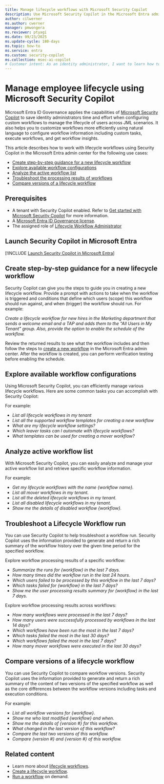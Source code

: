 ```yaml
---
title: Manage lifecycle workflows with Microsoft Security Copilot 
description: Use Microsoft Security Copilot in the Microsoft Entra admin center to create lifecycle workflows for Joiner, Mover, and Leaver scenarios. Execute workflows on-demand and use workflow insights to monitor execution and troubleshoot as needed.
author: cilwerner
ms.author: cwerner
manager: pmwongera
ms.reviewer: ptyagi
ms.date: 09/23/2025
ms.update-cycle: 180-days
ms.topic: how-to
ms.service: entra
ms.custom: security-copilot
ms.collection: msec-ai-copilot
# Customer intent: As an identity administrator, I want to learn how to use Microsoft Security Copilot for lifecycle workflows so I can manage employee lifecycle efficiently.
---
```


# Manage employee lifecycle using Microsoft Security Copilot

Microsoft Entra ID Governance applies the capabilities of [Microsoft Security Copilot](/security-copilot/microsoft-security-copilot) to save identity administrators time and effort when configuring custom workflows to manage the lifecycle of users across JML scenarios. It also helps you to customize workflows more efficiently using natural language to configure workflow information including custom tasks, execute workflows, and get workflow insights.

This article describes how to work with lifecycle workflows using Security Copilot in the Microsoft Entra admin center for the following use cases: 

- [Create step-by-step guidance for a new lifecycle workflow](#create-step-by-step-guidance-for-a-new-lifecycle-workflow)
- [Explore available workflow configurations](#explore-available-workflow-configurations)
- [Analyze the active workflow list](#analyze-active-workflow-list)
- [Troubleshoot the processing results of workflows](#troubleshoot-a-lifecycle-workflow-run)
- [Compare versions of a lifecycle workflow](#compare-versions-of-a-lifecycle-workflow)

## Prerequisites

- A tenant with Security Copilot enabled. Refer to [Get started with Microsoft Security Copilot](/copilot/security/get-started-security-copilot#option-2-provision-capacity-in-azure) for more information.
- A [Microsoft Entra ID Governance license](/entra/id-governance/identity-governance-overview#license-requirements).
- The assigned role of [Lifecycle Workflow Administrator](/entra/identity/role-based-access-control/permissions-reference#lifecycle-workflow-administrator)

## Launch Security Copilot in Microsoft Entra

[!INCLUDE [Launch Security Copilot in Microsoft Entra](./includes/access-entra-copilot.md)]

## Create step-by-step guidance for a new lifecycle workflow

Security Copilot can give you the steps to guide you in creating a new lifecycle workflow. Provide a prompt with actions to take when the workflow is triggered and conditions that define which users (scope) this workflow should run against, and when (trigger) the workflow should run. For example:

*Create a lifecycle workflow for new hires in the Marketing department that sends a welcome email and a TAP and adds them to the "All Users in My Tenant" group.  Also, provide the option to enable the schedule of the workflow.*

Review the returned results to see what the workflow includes and then follow the steps to [create a new workflow](/entra/id-governance/create-lifecycle-workflow) in the Microsoft Entra admin center. After the workflow is created, you can perform verification testing before enabling the schedule.

## Explore available workflow configurations

Using Microsoft Security Copilot, you can efficiently manage various lifecycle workflows. Here are some common tasks you can accomplish with Security Copilot:

For example:

- *List all lifecycle workflows in my tenant*
- *List all the supported workflow templates for creating a new workflow*
- *What are my lifecycle workflow settings?*
- *Which leaver tasks can I automate with lifecycle workflows?*
- *What templates can be used for creating a mover workflow?*

## Analyze active workflow list

With Microsoft Security Copilot, you can easily analyze and manage your active workflow list and retrieve specific workflow information.

For example:

- *Get my lifecycle workflows with the name {workflow name}.*
- *List all mover workflows in my tenant.*
- *List all the deleted lifecycle workflows in my tenant.*
- *List all disabled lifecycle workflows in my tenant.*
- *Show me the details of disabled workflow {workflow}.*

## Troubleshoot a Lifecycle Workflow run

You can use Security Copilot to help troubleshoot a workflow run.  Security Copilot uses the information provided to generate and return a rich summary of the workflow history over the given time period for the specified workflow. 

Explore workflow processing results of a specific workflow:

- *Summarize the runs for {workflow} in the last 7 days.*
- *How many times did the workflow run in the last 24 hours.*
- *Which users failed to be processed by this workflow in the last 7 days?*
- *Which tasks failed for {workflow} in the last 7 days?*
- *Show me the user processing results summary for {workflow} in the last 7 days.*

Explore workflow processing results across workflows:

- *How many workflows were processed in the last 7 days?*
- *How many users were successfully processed by workflows in the last 14 days?* 
- *Which workflows have been run the most in the last 7 days?* 
- *Which tasks failed the most in the last 30 days?* 
- *Which workflows failed the most in the last 7 days?* 
- *How many mover workflows were executed in the last 30 days?*
 
## Compare versions of a lifecycle workflow 

You can use Security Copilot to compare workflow versions. Security Copilot uses the information provided to generate and return a rich summary of the content of two versions of the specified workflow as well as the core differences between the workflow versions including tasks and execution conditions.

For example:

- *List all workflow versions for {workflow}.*
- *Show me who last modified {workflow} and when.*
- *Show me the details of {version #} for this workflow.*
- *What changed in the last version of this workflow?*
- *Compare the last two versions of this workflow.*
- *Compare {version #} and {version #} of this workflow.*

## Related content

- Learn more about [lifecycle workflows](/entra/id-governance/what-are-lifecycle-workflows).
- [Create a lifecycle workflow](/entra/id-governance/create-lifecycle-workflow).
- [Run a workflow](/entra/id-governance/on-demand-workflow) on demand.